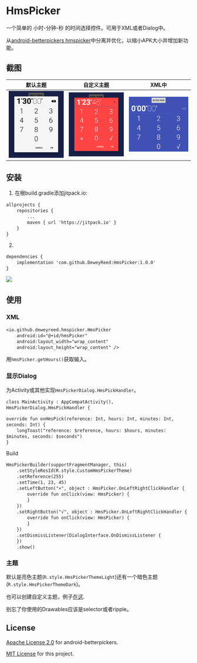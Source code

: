 # HmsPicker
一个简单的 小时-分钟-秒 的时间选择控件。可用于XML或者Dialog中。

从[android-betterpickers hmspicker](https://github.com/code-troopers/android-betterpickers)中分离并优化，以缩小APK大小并增加新功能。

## 截图
| 默认主题 | 自定义主题 | XML中 |
|:-:|:-:|:-:|
| ![默认主题](https://github.com/DeweyReed/HmsPicker/blob/master/art/light.png?raw=true) | ![自定义主题](https://github.com/DeweyReed/HmsPicker/blob/master/art/custom.png?raw=true) | ![XML中](https://github.com/DeweyReed/HmsPicker/blob/master/art/view.png?raw=true) |

## 安装
1. 在根build.gradle添加jitpack.io:
```
allprojects {
	repositories {
        ...
		maven { url 'https://jitpack.io' }
	}
}
```
2. 
```
dependencies {
	implementation 'com.github.DeweyReed:HmsPicker:1.0.0'
}
```
[![](https://jitpack.io/v/DeweyReed/HmsPicker.svg)](https://jitpack.io/#DeweyReed/HmsPicker)
## 使用
### XML
```
<io.github.deweyreed.hmspicker.HmsPicker
    android:id="@+id/hmsPicker"
    android:layout_width="wrap_content"
    android:layout_height="wrap_content" />
```
用```hmsPicker.getHours()```获取输入。
### 显示Dialog
为Activity或其他实现```HmsPickerDialog.HmsPickHandler```。
```
class MainActivity : AppCompatActivity(), HmsPickerDialog.HmsPickHandler {
```
```
override fun onHmsPick(reference: Int, hours: Int, minutes: Int, seconds: Int) {
    longToast("reference: $reference, hours: $hours, minutes: $minutes, seconds: $seconds")
}
```
Build
```
HmsPickerBuilder(supportFragmentManager, this)
    .setStyleResId(R.style.CustomHmsPickerTheme)
    .setReference(255)
    .setTime(1, 23, 45)
    .setLeftButton("×", object : HmsPicker.OnLeftRightClickHandler {
        override fun onClick(view: HmsPicker) {
        }
    })
    .setRightButton("√", object : HmsPicker.OnLeftRightClickHandler {
        override fun onClick(view: HmsPicker) {
        }
    })
    .setDismissListener(DialogInterface.OnDismissListener {
    })
    .show()
```
### 主题
默认是亮色主题(```R.style.HmsPickerThemeLight```)还有一个暗色主题(```R.style.HmsPickerThemeDark```)。

也可以创建自定义主题，例子[在这](https://github.com/DeweyReed/HmsPicker/blob/master/app/src/main/res/values/styles.xml#L12).

别忘了你使用的Drawables应该是selector或者ripple。

## License
[Apache License 2.0](https://github.com/code-troopers/android-betterpickers#license) for android-betterpickers.

[MIT License](https://github.com/DeweyReed/HmsPicker/blob/master/LICENSE) for this project.
